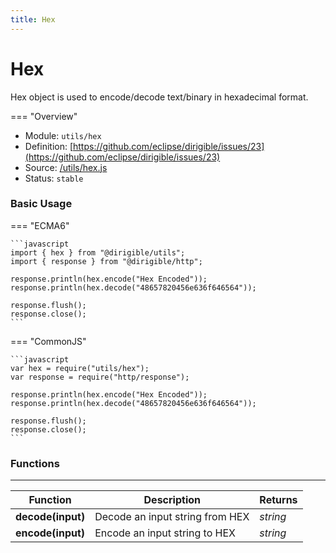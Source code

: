 ```yaml
---
title: Hex
---
```


Hex
===

Hex object is used to encode/decode text/binary in hexadecimal format.

=== "Overview"
- Module: `utils/hex`
- Definition: [https://github.com/eclipse/dirigible/issues/23](https://github.com/eclipse/dirigible/issues/23)
- Source: [/utils/hex.js](https://github.com/eclipse/dirigible/blob/master/components/api-utils/src/main/resources/META-INF/dirigible/utils/hex.js)
- Status: `stable`


### Basic Usage

=== "ECMA6"

    ```javascript
    import { hex } from "@dirigible/utils";
    import { response } from "@dirigible/http";

    response.println(hex.encode("Hex Encoded"));
    response.println(hex.decode("48657820456e636f646564"));

    response.flush();
    response.close();
    ```

=== "CommonJS"

    ```javascript
    var hex = require("utils/hex");
    var response = require("http/response");

    response.println(hex.encode("Hex Encoded"));
    response.println(hex.decode("48657820456e636f646564"));

    response.flush();
    response.close();
    ```


### Functions

---

Function     | Description | Returns
------------ | ----------- | --------
**decode(input)**   | Decode an input string from HEX | *string*
**encode(input)**   | Encode an input string to HEX | *string*
